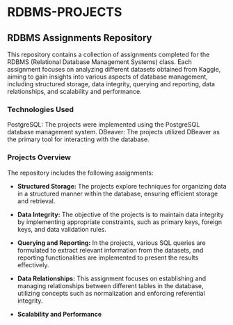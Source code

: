 # RDBMS-PROJECTS

## RDBMS Assignments Repository
This repository contains a collection of assignments completed for the RDBMS (Relational Database Management Systems) class. Each assignment focuses on analyzing different datasets obtained from Kaggle, aiming to gain insights into various aspects of database management, including structured storage, data integrity, querying and reporting, data relationships, and scalability and performance.

### Technologies Used
PostgreSQL: The projects were implemented using the PostgreSQL database management system.
DBeaver: The projects utilized DBeaver as the primary tool for interacting with the database.

### Projects Overview
The repository includes the following assignments:

- **Structured Storage:** The projects explore techniques for organizing data in a structured manner within the database, ensuring efficient storage and retrieval.

- **Data Integrity:** The objective of the projects is to maintain data integrity by implementing appropriate constraints, such as primary keys, foreign keys, and data validation rules.

- **Querying and Reporting:** In the projects, various SQL queries are formulated to extract relevant information from the datasets, and reporting functionalities are implemented to present the results effectively.

- **Data Relationships:** This assignment focuses on establishing and managing relationships between different tables in the database, utilizing concepts such as normalization and enforcing referential integrity.

- **Scalability and Performance**
